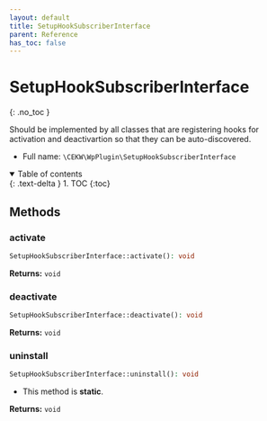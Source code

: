 ```yaml
---
layout: default
title: SetupHookSubscriberInterface
parent: Reference
has_toc: false
---
```


# SetupHookSubscriberInterface
{: .no_toc }

Should be implemented by all classes that are registering hooks for activation and deactivartion so that they can be auto-discovered.



* Full name: `\CEKW\WpPlugin\SetupHookSubscriberInterface`


<details open markdown="block">
  <summary>
    Table of contents
  </summary>
  {: .text-delta }
1. TOC
{:toc}
</details>



## Methods
### activate 




```php
SetupHookSubscriberInterface::activate(): void
```



**Returns:** `void` 
### deactivate 




```php
SetupHookSubscriberInterface::deactivate(): void
```



**Returns:** `void` 
### uninstall 




```php
SetupHookSubscriberInterface::uninstall(): void
```

* This method is **static**.

**Returns:** `void` 
